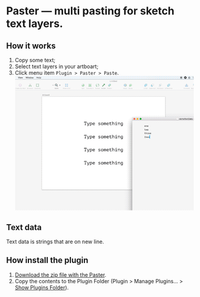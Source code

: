 # Paster — multi pasting for sketch text layers.
<!-- ![Paster](/paster-logo.png) -->

## How it works
1. Copy some text;
2. Select text layers in your artboart;
3. Click menu item ```Plugin > Paster > Paste```.
![How it works](/paster_how-it-works.gif)

## Text data
Text data is strings that are on new line.

## How install the plugin
1. [Download the zip file with the Paster](https://github.com/Volorf/Paster/archive/master.zip).
2. Copy the contents to the Plugin Folder (Plugin > Manage Plugins... > [Show Plugins Folder](http://frolovoleg.ru/images/sketch-plugin-folder.png)).
